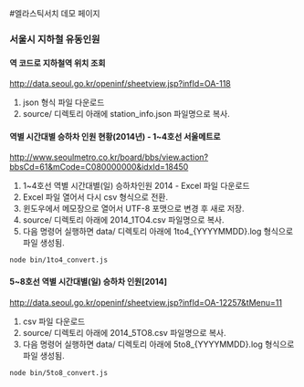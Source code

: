#엘라스틱서치 데모 페이지

### 서울시 지하철 유동인원

#### 역 코드로 지하철역 위치 조회
http://data.seoul.go.kr/openinf/sheetview.jsp?infId=OA-118
1. json 형식 파일 다운로드
2. source/ 디렉토리 아래에 station_info.json 파일명으로 복사.


#### 역별 시간대별 승하차 인원 현황(2014년) - 1~4호선 서울메트로
http://www.seoulmetro.co.kr/board/bbs/view.action?bbsCd=61&mCode=C080000000&idxId=18450
1. 1~4호선 역별 시간대별(일) 승하차인원 2014 - Excel 파일 다운로드
2. Excel 파일 열어서 다시 csv 형식으로 전환.
3. 윈도우에서 메모장으로 열어서 UTF-8 포맷으로 변경 후 새로 저장.
4. source/ 디렉토리 아래에 2014_1TO4.csv 파일명으로 복사.
5. 다음 명령어 실행하면 data/ 디렉토리 아래에 1to4_{YYYYMMDD}.log 형식으로 파일 생성됨.
```
node bin/1to4_convert.js
```

#### 5~8호선 역별 시간대별(일) 승하차 인원[2014]
http://data.seoul.go.kr/openinf/sheetview.jsp?infId=OA-12257&tMenu=11
1. csv 파일 다운로드
2. source/ 디렉토리 아래에 2014_5TO8.csv 파일명으로 복사.
5. 다음 명령어 실행하면 data/ 디렉토리 아래에 5to8_{YYYYMMDD}.log 형식으로 파일 생성됨.
```
node bin/5to8_convert.js
```
